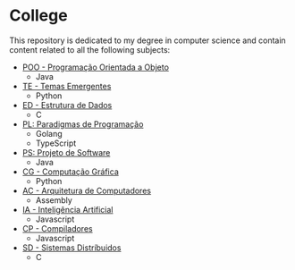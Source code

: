 # College

This repository is dedicated to my degree in computer science and contain content related to all the following subjects: 

* [POO - Programação Orientada a Objeto](terceiro_semestre/POO)
  * Java
* [TE - Temas Emergentes](quarto_semestre/TE)
  * Python
* [ED - Estrutura de Dados](quarto_semestre/ED)
  * C 
* [PL: Paradigmas de Programação](quinto_semestre/PL)
  * Golang
  * TypeScript
* [PS: Projeto de Software](sexto_semestre/PS)
  * Java
* [CG - Computação Gráfica](sexto_semestre/CG)
  * Python
* [AC - Arquitetura de Computadores](sexto_semestre/AC)
  * Assembly
* [IA - Inteligência Artificial](setimo_semestre/IA)
  * Javascript
* [CP - Compiladores](setimo_semestre/CP)
  * Javascript
* [SD - Sistemas Distríbuidos](oitavo_semestre/SD)
  * C